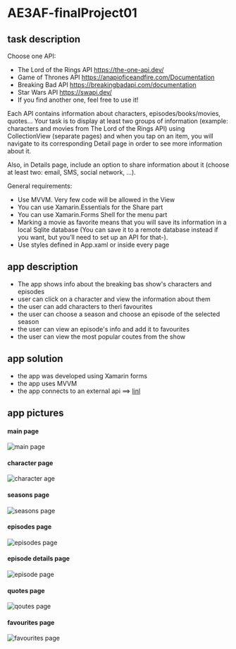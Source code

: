 # AE3AF-finalProject01

## task description 

Choose one API:
-	The Lord of the Rings API https://the-one-api.dev/ 
-	Game of Thrones API https://anapioficeandfire.com/Documentation 
-	Breaking Bad API https://breakingbadapi.com/documentation 
-	Star Wars API https://swapi.dev/ 
-	If you find another one, feel free to use it!

Each API contains information about characters, episodes/books/movies, quotes… Your task is to display at least two groups of information (example: characters and movies from The Lord of the Rings API) using CollectionView (separate pages) and when you tap on an item, you will navigate to its corresponding Detail page in order to see more information about it.

Also, in Details page, include an option to share information about it (choose at least two: email, SMS, social network, …).

General requirements:
-	Use MVVM. Very few code will be allowed in the View
-	You can use Xamarin.Essentials for the Share part
-	You can use Xamarin.Forms Shell for the menu part
-	Marking a movie as favorite means that you will save its information in a local Sqlite database (You can save it to a remote database instead if you want, but you’ll need to set up an API for that-).
-	Use styles defined in App.xaml or inside every page

## app description

* The app shows info about the breaking bas show's characters and episodes 
* user can click on a character and view the information about them
* the user can add characters to theri favourites
* the user can choose a season and choose an episode of the selected season
* the user can view an episode's info and add it to favourites
* the user can view the most popular coutes from the show

## app solution

* the app was developed using Xamarin forms
* the app uses MVVM
* the app connects to an external api ==> [linl](https://breakingbadapi.com/documentation)

## app pictures

#### main page

![main page](https://github.com/ap-Camel/AE3AF-finalProject01/blob/master/Pictures/Screenshot%202022-03-31%20120123.png)


#### character page

![character age](https://github.com/ap-Camel/AE3AF-finalProject01/blob/master/Pictures/Screenshot%202022-03-31%20120224.png)


#### seasons page

![seasons page](https://github.com/ap-Camel/AE3AF-finalProject01/blob/master/Pictures/Screenshot%202022-03-31%20120339.png)


#### episodes page

![episodes page](https://github.com/ap-Camel/AE3AF-finalProject01/blob/master/Pictures/Screenshot%202022-03-31%20120406.png)


#### episode details page

![episode page](https://github.com/ap-Camel/AE3AF-finalProject01/blob/master/Pictures/Screenshot%202022-03-31%20120428.png)


#### quotes page

![qoutes page](https://github.com/ap-Camel/AE3AF-finalProject01/blob/master/Pictures/Screenshot%202022-03-31%20120527.png)


#### favourites page

![favourites page](https://github.com/ap-Camel/AE3AF-finalProject01/blob/master/Pictures/Screenshot%202022-03-31%20120554.png)


